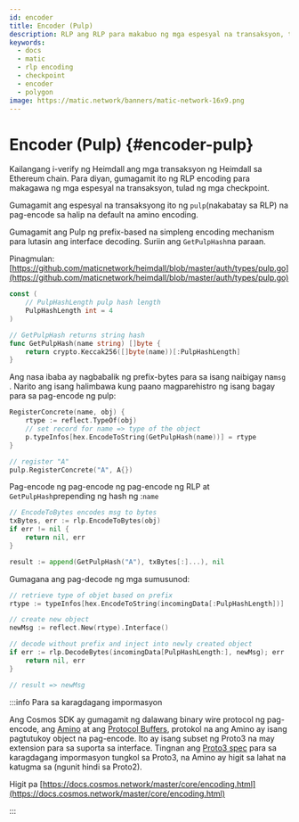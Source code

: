 ```yaml
---
id: encoder
title: Encoder (Pulp)
description: RLP ang RLP para makabuo ng mga espesyal na transaksyon, tulad ng checkpoint
keywords:
  - docs
  - matic
  - rlp encoding
  - checkpoint
  - encoder
  - polygon
image: https://matic.network/banners/matic-network-16x9.png
---
```


# Encoder (Pulp) {#encoder-pulp}

Kailangang i-verify ng Heimdall ang mga transaksyon ng Heimdall sa Ethereum chain. Para diyan, gumagamit ito ng RLP encoding para makagawa ng mga espesyal na transaksyon, tulad ng mga checkpoint.

Gumagamit ang espesyal na transaksyong ito ng `pulp`(nakabatay sa RLP) na pag-encode sa halip na default na amino encoding.

Gumagamit ang Pulp ng prefix-based na simpleng encoding mechanism para lutasin ang interface decoding. Suriin ang `GetPulpHash`na paraan.

Pinagmulan: [https://github.com/maticnetwork/heimdall/blob/master/auth/types/pulp.go](https://github.com/maticnetwork/heimdall/blob/master/auth/types/pulp.go)

```go
const (
	// PulpHashLength pulp hash length
	PulpHashLength int = 4
)

// GetPulpHash returns string hash
func GetPulpHash(name string) []byte {
	return crypto.Keccak256([]byte(name))[:PulpHashLength]
}
```

Ang nasa ibaba ay nagbabalik ng prefix-bytes para sa isang naibigay na`msg` . Narito ang isang halimbawa kung paano magparehistro ng isang bagay para sa pag-encode ng pulp:

```go
RegisterConcrete(name, obj) {
	rtype := reflect.TypeOf(obj)
	// set record for name => type of the object
	p.typeInfos[hex.EncodeToString(GetPulpHash(name))] = rtype
}

// register "A"
pulp.RegisterConcrete("A", A{})
```

Pag-encode ng pag-encode ng pag-encode ng RLP at `GetPulpHash`prepending ng hash ng :`name`

```go
// EncodeToBytes encodes msg to bytes
txBytes, err := rlp.EncodeToBytes(obj)
if err != nil {
	return nil, err
}

result := append(GetPulpHash("A"), txBytes[:]...), nil
```

Gumagana ang pag-decode ng mga sumusunod:

```go
// retrieve type of objet based on prefix
rtype := typeInfos[hex.EncodeToString(incomingData[:PulpHashLength])]

// create new object
newMsg := reflect.New(rtype).Interface()

// decode without prefix and inject into newly created object
if err := rlp.DecodeBytes(incomingData[PulpHashLength:], newMsg); err != nil {
	return nil, err
}

// result => newMsg
```

:::info Para sa karagdagang impormasyon

Ang Cosmos SDK ay gumagamit ng dalawang binary wire protocol ng pag-encode, ang [Amino](https://github.com/tendermint/go-amino/) at ang [Protocol Buffers](https://developers.google.com/protocol-buffers), protokol na ang Amino ay isang pagtutukoy object na pag-encode. Ito ay isang subset ng Proto3 na may extension para sa suporta sa interface. Tingnan ang [Proto3 spec](https://developers.google.com/protocol-buffers/docs/proto3) para sa karagdagang impormasyon tungkol sa Proto3, na Amino ay higit sa lahat na katugma sa (ngunit hindi sa Proto2).

Higit pa [https://docs.cosmos.network/master/core/encoding.html](https://docs.cosmos.network/master/core/encoding.html)

:::
